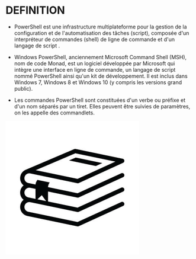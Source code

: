  # DEFINITION
 - PowerShell est une infrastructure multiplateforme pour la gestion de la configuration et de l'automatisation des tâches (script), composée d'un interpréteur de commandes (shell) de ligne de commande et d'un langage de script . 
</ul>

- Windows PowerShell, anciennement Microsoft Command Shell (MSH), nom de code Monad, est un logiciel développée par Microsoft qui intègre une interface en ligne de commande, un langage de script nommé PowerShell ainsi qu'un kit de développement. Il est inclus dans Windows 7, Windows 8 et Windows 10 (y compris les versions grand public).
</ul>

- Les commandes PowerShell sont constituées d'un verbe ou préfixe et d'un nom séparés par un tiret. Elles peuvent être suivies de paramètres, on les appelle des commandlets.



![](Images/book.jpg)
